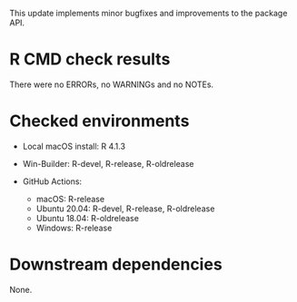 This update implements minor bugfixes and improvements to the package API.

# R CMD check results

There were no ERRORs, no WARNINGs and no NOTEs.

# Checked environments

* Local macOS install: R 4.1.3

* Win-Builder: R-devel, R-release, R-oldrelease

* GitHub Actions:
  * macOS: R-release
  * Ubuntu 20.04: R-devel, R-release, R-oldrelease
  * Ubuntu 18.04: R-oldrelease
  * Windows: R-release

# Downstream dependencies

None.
